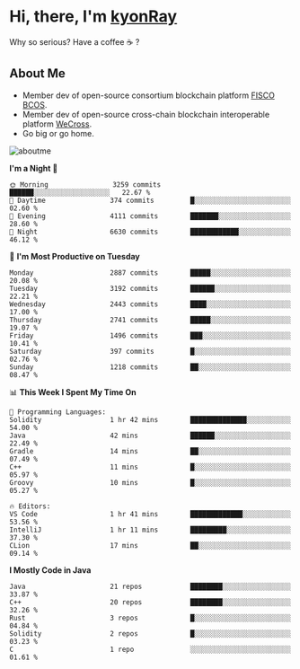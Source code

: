 # Hi, there, I'm [kyonRay](https://kyonRay.github.io)

Why so serious? Have a coffee ☕️ ?

## About Me

- Member dev of open-source consortium blockchain platform [FISCO BCOS](https://github.com/FISCO-BCOS).
- Member dev of open-source cross-chain blockchain interoperable platform [WeCross](https://github.com/WeBankBlockchain/WeCross).
- Go big or go home.

![aboutme](https://github-readme-stats.vercel.app/api?username=kyonRay&count_private=true&show_icons=true)

<!-- ![top-langs](https://github-readme-stats.vercel.app/api/top-langs/?username=kyonRay&layout=compact&hide=shell,html) -->

<!--START_SECTION:waka-->
**I'm a Night 🦉** 

```text
🌞 Morning                3259 commits        ██████░░░░░░░░░░░░░░░░░░░   22.67 % 
🌆 Daytime                374 commits         █░░░░░░░░░░░░░░░░░░░░░░░░   02.60 % 
🌃 Evening                4111 commits        ███████░░░░░░░░░░░░░░░░░░   28.60 % 
🌙 Night                  6630 commits        ████████████░░░░░░░░░░░░░   46.12 % 
```
📅 **I'm Most Productive on Tuesday** 

```text
Monday                   2887 commits        █████░░░░░░░░░░░░░░░░░░░░   20.08 % 
Tuesday                  3192 commits        ██████░░░░░░░░░░░░░░░░░░░   22.21 % 
Wednesday                2443 commits        ████░░░░░░░░░░░░░░░░░░░░░   17.00 % 
Thursday                 2741 commits        █████░░░░░░░░░░░░░░░░░░░░   19.07 % 
Friday                   1496 commits        ███░░░░░░░░░░░░░░░░░░░░░░   10.41 % 
Saturday                 397 commits         █░░░░░░░░░░░░░░░░░░░░░░░░   02.76 % 
Sunday                   1218 commits        ██░░░░░░░░░░░░░░░░░░░░░░░   08.47 % 
```


📊 **This Week I Spent My Time On** 

```text
💬 Programming Languages: 
Solidity                 1 hr 42 mins        ██████████████░░░░░░░░░░░   54.00 % 
Java                     42 mins             ██████░░░░░░░░░░░░░░░░░░░   22.49 % 
Gradle                   14 mins             ██░░░░░░░░░░░░░░░░░░░░░░░   07.49 % 
C++                      11 mins             █░░░░░░░░░░░░░░░░░░░░░░░░   05.97 % 
Groovy                   10 mins             █░░░░░░░░░░░░░░░░░░░░░░░░   05.27 % 

🔥 Editors: 
VS Code                  1 hr 41 mins        █████████████░░░░░░░░░░░░   53.56 % 
IntelliJ                 1 hr 11 mins        █████████░░░░░░░░░░░░░░░░   37.30 % 
CLion                    17 mins             ██░░░░░░░░░░░░░░░░░░░░░░░   09.14 % 
```

**I Mostly Code in Java** 

```text
Java                     21 repos            ████████░░░░░░░░░░░░░░░░░   33.87 % 
C++                      20 repos            ████████░░░░░░░░░░░░░░░░░   32.26 % 
Rust                     3 repos             █░░░░░░░░░░░░░░░░░░░░░░░░   04.84 % 
Solidity                 2 repos             █░░░░░░░░░░░░░░░░░░░░░░░░   03.23 % 
C                        1 repo              ░░░░░░░░░░░░░░░░░░░░░░░░░   01.61 % 
```




<!--END_SECTION:waka-->
